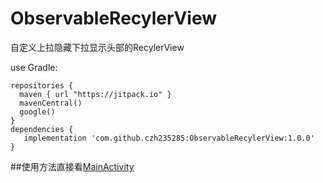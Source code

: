 # ObservableRecylerView
自定义上拉隐藏下拉显示头部的RecylerView

use Gradle:

```
repositories {
  maven { url "https://jitpack.io" }
  mavenCentral()
  google()
}
dependencies {
   implementation 'com.github.czh235285:ObservableRecylerView:1.0.0'
}
```

##使用方法直接看[MainActivity](https://github.com/czh235285/ObservableRecylerView/blob/master/app/src/main/java/czh/widget/observablerecyclerview/MainActivity.java)

